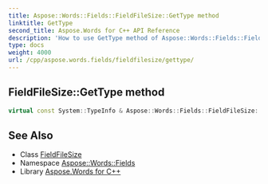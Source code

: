 ```yaml
---
title: Aspose::Words::Fields::FieldFileSize::GetType method
linktitle: GetType
second_title: Aspose.Words for C++ API Reference
description: 'How to use GetType method of Aspose::Words::Fields::FieldFileSize class in C++.'
type: docs
weight: 4000
url: /cpp/aspose.words.fields/fieldfilesize/gettype/
---
```

## FieldFileSize::GetType method




```cpp
virtual const System::TypeInfo & Aspose::Words::Fields::FieldFileSize::GetType() const override
```

## See Also

* Class [FieldFileSize](../)
* Namespace [Aspose::Words::Fields](../../)
* Library [Aspose.Words for C++](../../../)
